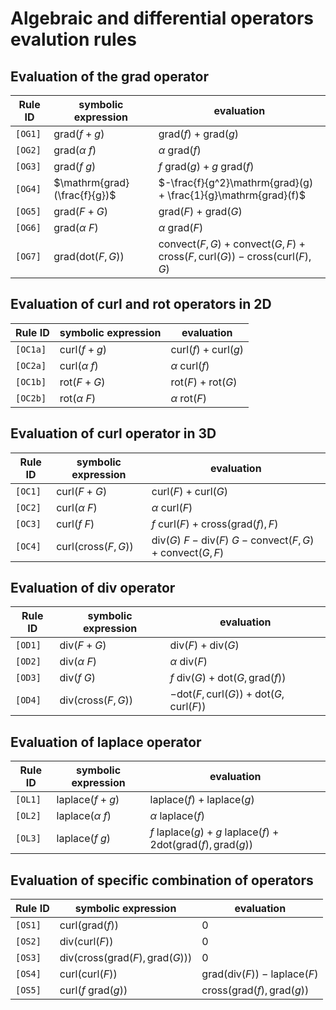 # Algebraic and differential operators evalution rules


## Evaluation of the $\mathrm{grad}$ operator 

Rule ID | symbolic expression | evaluation 
--- | --- | ---
`[OG1]` | $\mathrm{grad}(f+g)$ | $\mathrm{grad}(f) + \mathrm{grad}(g)$ 
`[OG2]` | $\mathrm{grad}(\alpha ~ f)$ | $\alpha~\mathrm{grad}(f)$ 
`[OG3]` | $\mathrm{grad}(f ~ g)$ | $f~\mathrm{grad}(g) + g~\mathrm{grad}(f)$ 
`[OG4]` | $\mathrm{grad}(\frac{f}{g})$ | $-\frac{f}{g^2}\mathrm{grad}(g) + \frac{1}{g}\mathrm{grad}(f)$ 
`[OG5]` | $\mathrm{grad}(F+G)$ | $\mathrm{grad}(F) + \mathrm{grad}(G)$ 
`[OG6]` | $\mathrm{grad}(\alpha ~ F)$ | $\alpha~\mathrm{grad}(F)$ 
`[OG7]` | $\mathrm{grad}(\mathrm{dot}(F, G))$ | $\mathrm{convect}(F, G) + \mathrm{convect}(G, F) + \mathrm{cross}(F, \mathrm{curl}(G)) - \mathrm{cross}(\mathrm{curl}(F), G)$ 

## Evaluation of $\mathrm{curl}$ and $\mathrm{rot}$ operators in 2D 

Rule ID | symbolic expression | evaluation 
--- | --- | ---
`[OC1a]` | $\mathrm{curl}(f+g)$ | $\mathrm{curl}(f) + \mathrm{curl}(g)$ 
`[OC2a]` | $\mathrm{curl}(\alpha ~ f)$ | $\alpha~\mathrm{curl}(f)$ 
`[OC1b]` | $\mathrm{rot}(F+G)$ | $\mathrm{rot}(F) + \mathrm{rot}(G)$ 
`[OC2b]` | $\mathrm{rot}(\alpha ~ F)$ | $\alpha~\mathrm{rot}(F)$ 


## Evaluation of $\mathrm{curl}$ operator in 3D

Rule ID | symbolic expression | evaluation 
--- | --- | ---
`[OC1]` | $\mathrm{curl}(F+G)$ | $\mathrm{curl}(F) + \mathrm{curl}(G)$ 
`[OC2]` | $\mathrm{curl}(\alpha ~ F)$ | $\alpha~\mathrm{curl}(F)$ 
`[OC3]` | $\mathrm{curl}(f  ~ F)$ | $f~\mathrm{curl}(F) + \mathrm{cross}(\mathrm{grad}(f), F)$ 
`[OC4]` | $\mathrm{curl}(\mathrm{cross}(F, G))$ | $\mathrm{div}(G)~F - \mathrm{div}(F)~G - \mathrm{convect}(F, G) +\mathrm{convect}(G, F)$ 

## Evaluation of $\mathrm{div}$ operator 

Rule ID | symbolic expression | evaluation 
--- | --- | ---
`[OD1]` | $\mathrm{div}(F+G)$ | $\mathrm{div}(F) + \mathrm{div}(G)$ 
`[OD2]` | $\mathrm{div}(\alpha ~ F)$ | $\alpha~\mathrm{div}(F)$ 
`[OD3]` | $\mathrm{div}(f ~ G)$ | $f~\mathrm{div}(G) + \mathrm{dot}(G, \mathrm{grad}(f))$ 
`[OD4]` | $\mathrm{div}(\mathrm{cross}(F, G))$ | $-\mathrm{dot}(F, \mathrm{curl}(G)) + \mathrm{dot}(G, \mathrm{curl}(F))$ 

## Evaluation of $\mathrm{laplace}$ operator 

Rule ID | symbolic expression | evaluation 
--- | --- | ---
`[OL1]` | $\mathrm{laplace}(f+g)$ | $\mathrm{laplace}(f) + \mathrm{laplace}(g)$ 
`[OL2]` | $\mathrm{laplace}(\alpha ~ f)$ | $\alpha~\mathrm{laplace}(f)$ 
`[OL3]` | $\mathrm{laplace}(f~g)$ | $f ~ \mathrm{laplace}(g) + g ~ \mathrm{laplace}(f) + 2 \mathrm{dot}(\mathrm{grad}(f), \mathrm{grad}(g))$ 

## Evaluation of specific combination of operators 

Rule ID | symbolic expression | evaluation 
--- | --- | ---
`[OS1]` | $\mathrm{curl}(\mathrm{grad}(f))$ | $0$ 
`[OS2]` | $\mathrm{div}(\mathrm{curl}(F))$ | $0$ 
`[OS3]` | $\mathrm{div}(\mathrm{cross}(\mathrm{grad}(F), \mathrm{grad}(G)))$ | $0$ 
`[OS4]` | $\mathrm{curl}(\mathrm{curl}(F))$ | $\mathrm{grad}(\mathrm{div}(F)) - \mathrm{laplace}(F)$ 
`[OS5]` | $\mathrm{curl}(f~\mathrm{grad}(g))$ | $\mathrm{cross}(\mathrm{grad}(f), \mathrm{grad}(g))$ 

